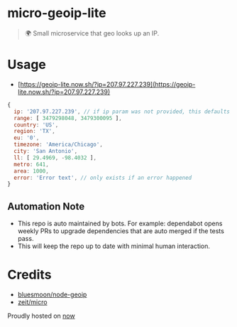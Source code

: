 # micro-geoip-lite

> 🌍 Small microservice that geo looks up an IP.

# Usage

- [https://geoip-lite.now.sh/?ip=207.97.227.239](https://geoip-lite.now.sh/?ip=207.97.227.239)
```js
{
  ip: '207.97.227.239', // if ip param was not provided, this defaults to request.ip
  range: [ 3479298048, 3479300095 ],
  country: 'US',
  region: 'TX',
  eu: '0',
  timezone: 'America/Chicago',
  city: 'San Antonio',
  ll: [ 29.4969, -98.4032 ],
  metro: 641,
  area: 1000,
  error: 'Error text', // only exists if an error happened
}
```

## Automation Note
- This repo is auto maintained by bots. For example: dependabot opens weekly PRs to upgrade dependencies that are auto merged if the tests pass.
- This will keep the repo up to date with minimal human interaction.

# Credits

- [bluesmoon/node-geoip](https://github.com/bluesmoon/node-geoip) 
- [zeit/micro](https://github.com/zeit/micro) 

Proudly hosted on [now](https://zeit.co/now)
